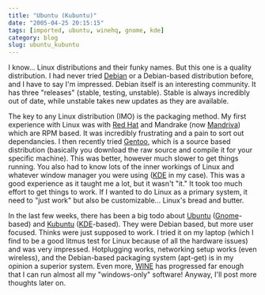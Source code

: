 ```yaml
---
title: "Ubuntu (Kubuntu)"
date: "2005-04-25 20:15:15"
tags: [imported, ubuntu, winehq, gnome, kde]
category: blog
slug: ubuntu_kubuntu
---
```


I know... Linux distributions and their funky names. But this one is a quality distribution. I had never tried <a href="https://www.debian.org">Debian</a> or a Debian-based distribution before, and I have to say I'm impressed. Debian itself is an interesting community. It has three "releases" (stable, testing, unstable). Stable is always incredibly out of date, while unstable takes new updates as they are available.

The key to any Linux distribution (IMO) is the packaging method. My first experience with Linux was with <a href="https://fedora.redhat.com">Red Hat</a> and Mandrake (now <a href="https://www.mandriva.com">Mandriva</a>) which are RPM based. It was incredibly frustrating and a pain to sort out dependancies. I then recently tried <a href="https://www.gentoo.org">Gentoo</a>, which is a source based distribution (basically you download the raw source and compile it for your specific machine). This was better, however much slower to get things running. You also had to know lots of the inner workings of Linux and whatever window manager you were using (<a href="https://www.kde.org">KDE</a> in my case). This was a good experience as it taught me a lot, but it wasn't "it." It took too much effort to get things to work. If I wanted to do Linux as a primary system, it need to "just work" but also be customizable... Linux's bread and butter.

In the last few weeks, there has been a big todo about <a href="https://www.ubuntulinux.org">Ubuntu</a> (<a href="https://www.gnome.org">Gnome</a>-based) and <a href="https://www.kubuntu.org">Kubuntu</a> (<a href="https://www.kde.org">KDE</a>-based). They were Debian based, but more user focused. Thinks were just supposed to work. I tried it on my laptop (which I find to be a good litmus test for Linux because of all the hardware issues) and was very impressed. Hotplugging works, networking setup works (even wireless), and the Debian-based packaging system (apt-get) is in my opinion a superior system. Even more, <a href="https://www.winehq.org">WINE</a> has progressed far enough that I can run almost all my "windows-only" software! Anyway, I'll post more thoughts later on.
